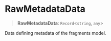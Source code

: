 # RawMetadataData

> **RawMetadataData**: `Record`\<`string`, `any`\>

Data defining metadata of the fragments model.
